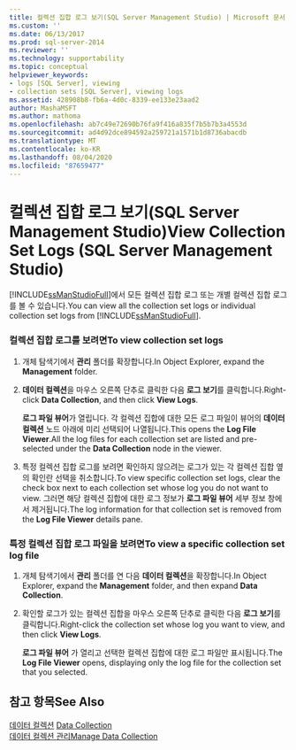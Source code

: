 ```yaml
---
title: 컬렉션 집합 로그 보기(SQL Server Management Studio) | Microsoft 문서
ms.custom: ''
ms.date: 06/13/2017
ms.prod: sql-server-2014
ms.reviewer: ''
ms.technology: supportability
ms.topic: conceptual
helpviewer_keywords:
- logs [SQL Server], viewing
- collection sets [SQL Server], viewing logs
ms.assetid: 428908b8-fb6a-4d0c-8339-ee133e23aad2
author: MashaMSFT
ms.author: mathoma
ms.openlocfilehash: ab7c49e72690b76fa9f416a835f7b5b7b3a4553d
ms.sourcegitcommit: ad4d92dce894592a259721a1571b1d8736abacdb
ms.translationtype: MT
ms.contentlocale: ko-KR
ms.lasthandoff: 08/04/2020
ms.locfileid: "87659477"
---
```

# <a name="view-collection-set-logs-sql-server-management-studio"></a><span data-ttu-id="fe49c-102">컬렉션 집합 로그 보기(SQL Server Management Studio)</span><span class="sxs-lookup"><span data-stu-id="fe49c-102">View Collection Set Logs (SQL Server Management Studio)</span></span>
  <span data-ttu-id="fe49c-103">[!INCLUDE[ssManStudioFull](../../includes/ssmanstudiofull-md.md)]에서 모든 컬렉션 집합 로그 또는 개별 컬렉션 집합 로그를 볼 수 있습니다.</span><span class="sxs-lookup"><span data-stu-id="fe49c-103">You can view all the collection set logs or individual collection set logs from [!INCLUDE[ssManStudioFull](../../includes/ssmanstudiofull-md.md)].</span></span>  
  
### <a name="to-view-collection-set-logs"></a><span data-ttu-id="fe49c-104">컬렉션 집합 로그를 보려면</span><span class="sxs-lookup"><span data-stu-id="fe49c-104">To view collection set logs</span></span>  
  
1.  <span data-ttu-id="fe49c-105">개체 탐색기에서 **관리** 폴더를 확장합니다.</span><span class="sxs-lookup"><span data-stu-id="fe49c-105">In Object Explorer, expand the **Management** folder.</span></span>  
  
2.  <span data-ttu-id="fe49c-106">**데이터 컬렉션**을 마우스 오른쪽 단추로 클릭한 다음 **로그 보기**를 클릭합니다.</span><span class="sxs-lookup"><span data-stu-id="fe49c-106">Right-click **Data Collection**, and then click **View Logs**.</span></span>  
  
     <span data-ttu-id="fe49c-107">**로그 파일 뷰어**가 열립니다. 각 컬렉션 집합에 대한 모든 로그 파일이 뷰어의 **데이터 컬렉션** 노드 아래에 미리 선택되어 나열됩니다.</span><span class="sxs-lookup"><span data-stu-id="fe49c-107">This opens the **Log File Viewer**.All the log files for each collection set are listed and pre-selected under the **Data Collection** node in the viewer.</span></span>  
  
3.  <span data-ttu-id="fe49c-108">특정 컬렉션 집합 로그를 보려면 확인하지 않으려는 로그가 있는 각 컬렉션 집합 옆의 확인란 선택을 취소합니다.</span><span class="sxs-lookup"><span data-stu-id="fe49c-108">To view specific collection set logs, clear the check box next to each collection set whose log you do not want to view.</span></span> <span data-ttu-id="fe49c-109">그러면 해당 컬렉션 집합에 대한 로그 정보가 **로그 파일 뷰어** 세부 정보 창에서 제거됩니다.</span><span class="sxs-lookup"><span data-stu-id="fe49c-109">The log information for that collection set is removed from the **Log File Viewer** details pane.</span></span>  
  
### <a name="to-view-a-specific-collection-set-log-file"></a><span data-ttu-id="fe49c-110">특정 컬렉션 집합 로그 파일을 보려면</span><span class="sxs-lookup"><span data-stu-id="fe49c-110">To view a specific collection set log file</span></span>  
  
1.  <span data-ttu-id="fe49c-111">개체 탐색기에서 **관리** 폴더를 연 다음 **데이터 컬렉션**을 확장합니다.</span><span class="sxs-lookup"><span data-stu-id="fe49c-111">In Object Explorer, expand the **Management** folder, and then expand **Data Collection**.</span></span>  
  
2.  <span data-ttu-id="fe49c-112">확인할 로그가 있는 컬렉션 집합을 마우스 오른쪽 단추로 클릭한 다음 **로그 보기**를 클릭합니다.</span><span class="sxs-lookup"><span data-stu-id="fe49c-112">Right-click the collection set whose log you want to view, and then click **View Logs**.</span></span>  
  
     <span data-ttu-id="fe49c-113">**로그 파일 뷰어** 가 열리고 선택한 컬렉션 집합에 대한 로그 파일만 표시됩니다.</span><span class="sxs-lookup"><span data-stu-id="fe49c-113">The **Log File Viewer** opens, displaying only the log file for the collection set that you selected.</span></span>  
  
## <a name="see-also"></a><span data-ttu-id="fe49c-114">참고 항목</span><span class="sxs-lookup"><span data-stu-id="fe49c-114">See Also</span></span>  
 <span data-ttu-id="fe49c-115">[데이터 컬렉션](data-collection.md) </span><span class="sxs-lookup"><span data-stu-id="fe49c-115">[Data Collection](data-collection.md) </span></span>  
 [<span data-ttu-id="fe49c-116">데이터 컬렉션 관리</span><span class="sxs-lookup"><span data-stu-id="fe49c-116">Manage Data Collection</span></span>](manage-data-collection.md)  
  
  
